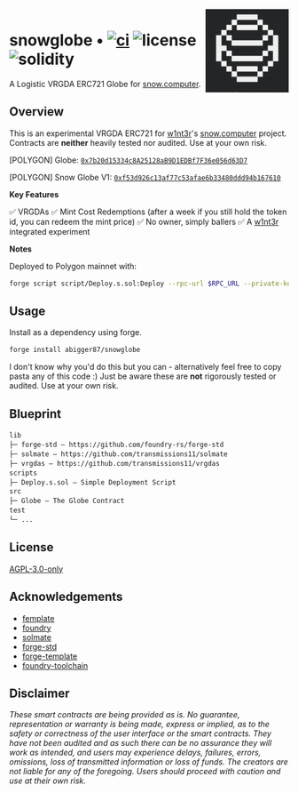 <img align="right" width="150" height="150" top="100" src="./assets/globe.png">

# snowglobe • [![ci](https://github.com/abigger87/snowglobe/actions/workflows/ci.yml/badge.svg)](https://github.com/abigger87/snowglobe/actions/workflows/ci.yml) ![license](https://img.shields.io/github/license/abigger87/snowglobe?label=license) ![solidity](https://img.shields.io/badge/solidity-^0.8.15-lightgrey)

A Logistic VRGDA ERC721 Globe for [snow.computer](https://snow.computer).


## Overview

This is an experimental VRGDA ERC721 for [w1nt3r](https://twitter.com/w1nt3r_eth)'s [snow.computer](https://snow.computer) project. Contracts are **neither** heavily tested nor audited. Use at your own risk.

[POLYGON] Globe: [`0x7b20d15334c8A25128aB9D1EDBf7F36e056d63D7`](https://polygonscan.com/address/0x7b20d15334c8A25128aB9D1EDBf7F36e056d63D7)

[POLYGON] Snow Globe V1: [`0xf53d926c13af77c53afae6b33480ddd94b167610`](https://polygonscan.com/address/0xf53d926c13af77c53afae6b33480ddd94b167610)

**Key Features**

✅ VRGDAs
✅ Mint Cost Redemptions (after a week if you still hold the token id, you can redeem the mint price)
✅ No owner, simply ballers
✅ A [w1nt3r](https://twitter.com/w1nt3r_eth) integrated experiment

**Notes**

Deployed to Polygon mainnet with:

```bash
forge script script/Deploy.s.sol:Deploy --rpc-url $RPC_URL --private-key $DEPLOYER_KEY --broadcast --verify --etherscan-api-key $ETHERSCAN_API_KEY --legacy -vvvv
```


## Usage

Install as a dependency using forge.

```bash
forge install abigger87/snowglobe
```

I don't know why you'd do this but you can - alternatively feel free to copy pasta any of this code :) Just be aware these are **not** rigorously tested or audited. Use at your own risk.


## Blueprint

```ml
lib
├─ forge-std — https://github.com/foundry-rs/forge-std
├─ solmate — https://github.com/transmissions11/solmate
├─ vrgdas — https://github.com/transmissions11/vrgdas
scripts
├─ Deploy.s.sol — Simple Deployment Script
src
├─ Globe — The Globe Contract
test
└─ ...
```


## License

[AGPL-3.0-only](https://github.com/abigger87/snowglobe/blob/master/LICENSE)


## Acknowledgements

- [femplate](https://github.com/abigger87/femplate)
- [foundry](https://github.com/foundry-rs/foundry)
- [solmate](https://github.com/Rari-Capital/solmate)
- [forge-std](https://github.com/brockelmore/forge-std)
- [forge-template](https://github.com/foundry-rs/forge-template)
- [foundry-toolchain](https://github.com/foundry-rs/foundry-toolchain)


## Disclaimer

_These smart contracts are being provided as is. No guarantee, representation or warranty is being made, express or implied, as to the safety or correctness of the user interface or the smart contracts. They have not been audited and as such there can be no assurance they will work as intended, and users may experience delays, failures, errors, omissions, loss of transmitted information or loss of funds. The creators are not liable for any of the foregoing. Users should proceed with caution and use at their own risk._
